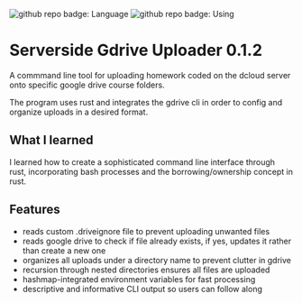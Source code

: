 ![github repo badge: Language](https://img.shields.io/badge/Language-Rust-181717?color=orange) ![github repo badge: Using](https://img.shields.io/badge/Using-gdrive-181717?color=blue)

# Serverside Gdrive Uploader 0.1.2

A commmand line tool for uploading homework coded on the dcloud server onto specific google drive course folders.

The program uses rust and integrates the gdrive cli in order to config and organize uploads in a desired format.

## What I learned

I learned how to create a sophisticated command line interface through rust, incorporating bash processes and the borrowing/ownership concept in rust.

## Features

- reads custom .driveignore file to prevent uploading unwanted files
- reads google drive to check if file already exists, if yes, updates it rather than create a new one
- organizes all uploads under a directory name to prevent clutter in gdrive
- recursion through nested directories ensures all files are uploaded
- hashmap-integrated environment variables for fast processing
- descriptive and informative CLI output so users can follow along